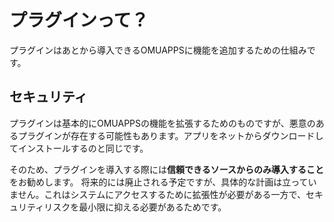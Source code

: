 # プラグインって？

プラグインはあとから導入できるOMUAPPSに機能を追加するための仕組みです。

## セキュリティ

プラグインは基本的にOMUAPPSの機能を拡張するためのものですが、悪意のあるプラグインが存在する可能性もあります。アプリをネットからダウンロードしてインストールするのと同じです。

そのため、プラグインを導入する際には**信頼できるソースからのみ導入すること**をお勧めします。
将来的には廃止される予定ですが、具体的な計画は立っていません。これはシステムにアクセスするために拡張性が必要がある一方で、セキュリティリスクを最小限に抑える必要があるためです。
